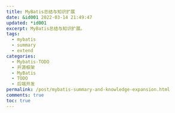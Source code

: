 ```yaml
---
title: MyBatis总结与知识扩展
date: &id001 2022-03-14 21:49:47
updated: *id001
excerpt: MyBatis总结与知识扩展。
tags:
  - mybatis
  - summary
  - extend
categories:
  - Mybatis-TODO
  - 开源框架
  - MyBatis
  - TODO
  - 后端开发
permalink: /post/mybatis-summary-and-knowledge-expansion.html
comments: true
toc: true
---
```


